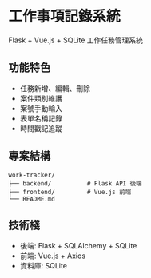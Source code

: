 # 工作事項記錄系統

Flask + Vue.js + SQLite 工作任務管理系統

## 功能特色
- 任務新增、編輯、刪除
- 案件類別維護
- 案號手動輸入
- 表單名稱記錄
- 時間戳記追蹤

## 專案結構
```
work-tracker/
├── backend/          # Flask API 後端
├── frontend/         # Vue.js 前端
└── README.md
```

## 技術棧
- 後端: Flask + SQLAlchemy + SQLite
- 前端: Vue.js + Axios
- 資料庫: SQLite